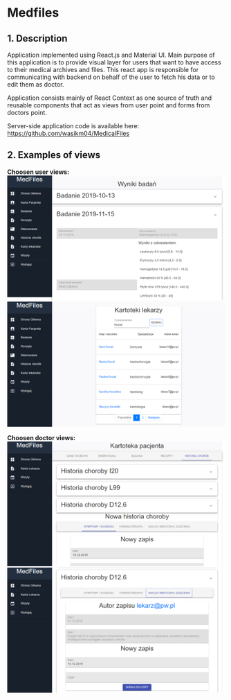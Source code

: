 # Medfiles

## 1. Description
Application implemented using React.js and Material UI. Main purpose of this application is to provide visual layer for users that want to have access to their medical archives and files. This react app is responsible for communicating with backend on behalf of the user to fetch his data or to edit them as doctor.

Application consists mainly of React Context as one source of truth and reusable components that act as views from user point and forms from doctors point.

Server-side application code is available here:
https://github.com/wasikm04/MedicalFiles

## 2. Examples of views
__Choosen user views:__
<img src="https://github.com/wasikm04/medfiles/blob/master/img/user2.png" width="800"/>
<img src="https://github.com/wasikm04/medfiles/blob/master/img/user5.png" width="800"/>

__Choosen doctor views:__
<img src="https://github.com/wasikm04/medfiles/blob/master/img/doctor4.png" width="800"/>
<img src="https://github.com/wasikm04/medfiles/blob/master/img/doctor5.png" width="800"/>
